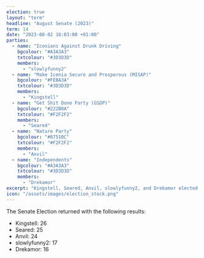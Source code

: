 ```yaml
---
election: true
layout: "term"
headline: "August Senate (2023)"
term: 14
date: "2023-08-02 16:03:00 +01:00"
parties:
  - name: "Icenians Against Drunk Driving"
    bgcolour: "#A3A3A3"
    txtcolour: "#3D3D3D"
    members:
      - "slowlyfunny2"
  - name: "Make Icenia Secure and Prosperous (MISAP)"
    bgcolour: "#FEBA3A"
    txtcolour: "#3D3D3D"
    members:
      - "Kingstell"
  - name: "Get Shit Done Party (GSDP)"
    bgcolour: "#222B8A"
    txtcolour: "#F2F2F2"
    members:
      - "Seared"
  - name: "Nature Party"
    bgcolour: "#07510C"
    txtcolour: "#F2F2F2"
    members:
      - "Anvil"
  - name: "Independents"
    bgcolour: "#A3A3A3"
    txtcolour: "#3D3D3D"
    members:
      - "Drekamor"
excerpt: "Kingstell, Seared, Anvil, slowlyfunny2, and Drekamor elected to the Senate."
icon: "/assets/images/election_stock.png"
---
```

The Senate Election returned with the following results:

- Kingstell: 26
- Seared: 25
- Anvil: 24
- slowlyfunny2: 17
- Drekamor: 16

